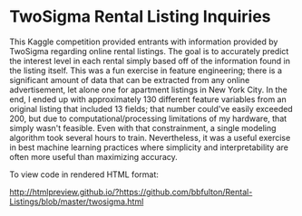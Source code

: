 # TwoSigma Rental Listing Inquiries

This Kaggle competition provided entrants with information provided by TwoSigma regarding online rental listings.  The goal is to accurately predict the interest level in each rental simply based off of the information found in the listing itself.  This was a fun exercise in feature engineering; there is a significant amount of data that can be extracted from any online advertisement, let alone one for apartment listings in New York City.  In the end, I ended up with approximately 130 different feature variables from an original listing that included 13 fields; that number could've easily exceeded 200, but due to computational/processing limitations of my hardware, that simply wasn't feasible.  Even with that constrainment, a single modeling algorithm took several hours to train.  Nevertheless, it was a useful exercise in best machine learning practices where simplicity and interpretability are often more useful than maximizing accuracy.  

To view code in rendered HTML format:  

http://htmlpreview.github.io/?https://github.com/bbfulton/Rental-Listings/blob/master/twosigma.html
